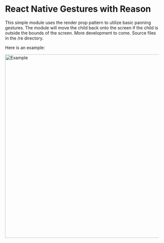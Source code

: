 # React Native Gestures with Reason

This simple module uses the render prop pattern to utilize basic panning gestures. The module will move the child back onto the screen if the child is outside the bounds of the screen. More development to come. Source files in the /re directory.

Here is an example:

<img src="https://github.com/sscaff1/rn-reason-gestures/blob/master/example.gif" height="600" alt="Example" />
